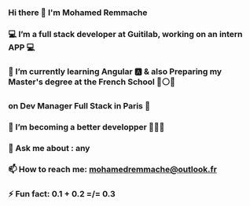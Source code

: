 ### Hi there 👋 I'm Mohamed Remmache
### 💻 I’m a full stack developer at Guitilab, working on an intern APP 💻
### 🌱 I’m currently learning Angular 🅰️ & also Preparing my Master's degree at the French School 🔵⚪🔴
### on Dev Manager Full Stack in Paris 🗼
### 🤔 I’m becoming a better developper 🧑🏻‍💻
### 💬 Ask me about : any
### 📫 How to reach me: mohamedremmache@outlook.fr
### ⚡ Fun fact: 0.1 + 0.2 =/= 0.3


<!--
**mohrem09/mohrem09** is a ✨ _special_ ✨ repository because its `README.md` (this file) appears on your GitHub profile.

Here are some ideas to get you started:


